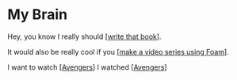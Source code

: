 # My Brain

Hey, you know I really should [[write that book]].

It would also be really cool if you [[make a video series using Foam]].

I want to watch [[Avengers]]
I watched [[Avengers]] 



[//begin]: # "Autogenerated link references for markdown compatibility"
[write that book]: write-that-book "Write That Book"
[make a video series using Foam]: make-a-video-series-using-foam "Make a Video Series Using Foam"
[Avengers]: avengers "Avengers"
[//end]: # "Autogenerated link references"